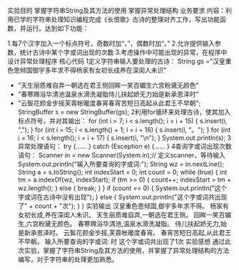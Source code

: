 实验目的
掌握字符串String及其方法的使用
掌握异常处理结构
业务要求
内容：利用已学的字符串处理知识编程完成《长恨歌》古诗的整理对齐工作，写出功能函数，并运行。达到如下功能：

1.每7个汉字加入一个标点符号，奇数时加“，”，偶数时加“。”
2.允许提供输入参数，统计古诗中某个字或词出现的次数
3.考虑操作中可能出现的异常，在程序中设计异常处理程序
核心代码
1定义字符串输入要处理的古诗：
String gs ="汉皇重色思倾国御宇多年求不得杨家有女初长成养在深闺人未识"
+ "天生丽质难自弃一朝选在君王侧回眸一笑百媚生六宫粉黛无颜色"
+ "春寒赐浴华清池温泉水滑洗凝脂侍儿扶起娇无力始是新承恩泽时"
+ "云鬓花颜金步摇芙蓉帐暖度春宵春宵苦短日高起从此君王不早朝";
StringBuffer s = new StringBuffer(gs);
2利用for循环来处理古诗，使其加入标点符号，并对其输出：
for (int i = 7; i < s.length(); i = i + 15) {
					s.insert(i, ",");
				}
				for (int i = 15; i < s.length() + 1; i = i + 16) {
					s.insert(i, "。");
				}
				for (int i = 16; i < s.length(); i = i + 17) {
					s.insert(i, "\n");
				}
				System.out.println(s);
3 异常处理语句：
try {……
 } catch (Exception e) {……
}
4查询字或词出现次数语句：
Scanner in = new Scanner(System.in);// 定义scanner，等待输入
            System.out.println("输入所要查询的字或词:");
		    String wz = in.nextLine();
			String a = s.toString();
			int indexStart = 0;
			int count = 0;
			while (true) {
					int tm = a.indexOf(wz, indexStart);
					if (tm >= 0) {
						count++;
						indexStart = tm + wz.length();
					} else {
						break;
					}
				}
				if (count == 0) {
					System.out.println("这个字或词在古诗中没有出现");
				} else {
					System.out.println("这个字或词共出现了" + count + "次");
				}
			}
实验输出
汉皇重色思倾国,御宇多年求不得。
杨家有女初长成,养在深闺人未识。
天生丽质难自弃,一朝选在君王侧。
回眸一笑百媚生,六宫粉黛无颜色。
春寒赐浴华清池,温泉水滑洗凝脂。
侍儿扶起娇无力,始是新承恩泽时。
云鬓花颜金步摇,芙蓉帐暖度春宵。
春宵苦短日高起,从此君王不早朝。
输入所要查询的字或词:
时
这个字或词共出现了1次
实验感想
通过此次实验，掌握了字符串String及其方法的使用，并掌握了异常处理结构的方法编写，对于字符串的处理更加熟悉。
